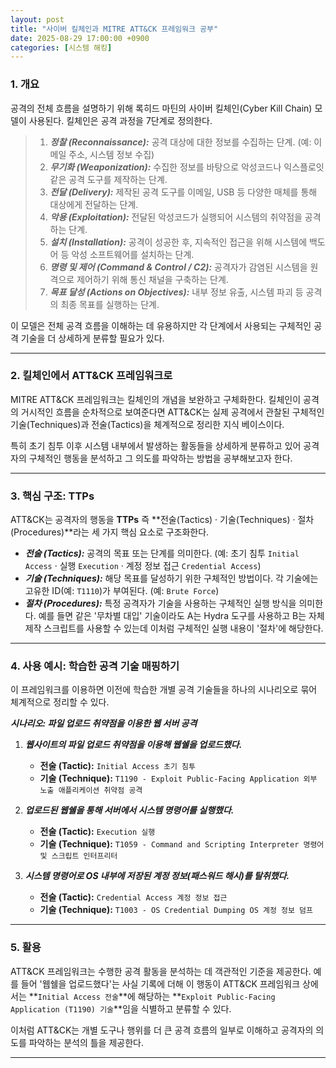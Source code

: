 ```yaml
---
layout: post
title: "사이버 킬체인과 MITRE ATT&CK 프레임워크 공부"
date: 2025-08-29 17:00:00 +0900
categories: [시스템 해킹]
---
```


### 1. 개요

공격의 전체 흐름을 설명하기 위해 록히드 마틴의 사이버 킬체인(Cyber Kill Chain) 모델이 사용된다. 킬체인은 공격 과정을 7단계로 정의한다.

> 1.  ***정찰 (Reconnaissance):*** 공격 대상에 대한 정보를 수집하는 단계. (예: 이메일 주소, 시스템 정보 수집)
> 2.  ***무기화 (Weaponization):*** 수집한 정보를 바탕으로 악성코드나 익스플로잇 같은 공격 도구를 제작하는 단계.
> 3.  ***전달 (Delivery):*** 제작된 공격 도구를 이메일, USB 등 다양한 매체를 통해 대상에게 전달하는 단계.
> 4.  ***악용 (Exploitation):*** 전달된 악성코드가 실행되어 시스템의 취약점을 공격하는 단계.
> 5.  ***설치 (Installation):*** 공격이 성공한 후, 지속적인 접근을 위해 시스템에 백도어 등 악성 소프트웨어를 설치하는 단계.
> 6.  ***명령 및 제어 (Command & Control / C2):*** 공격자가 감염된 시스템을 원격으로 제어하기 위해 통신 채널을 구축하는 단계.
> 7.  ***목표 달성 (Actions on Objectives):*** 내부 정보 유출, 시스템 파괴 등 공격의 최종 목표를 실행하는 단계.

이 모델은 전체 공격 흐름을 이해하는 데 유용하지만 각 단계에서 사용되는 구체적인 공격 기술을 더 상세하게 분류할 필요가 있다.

---

### 2. 킬체인에서 ATT&CK 프레임워크로

MITRE ATT&CK 프레임워크는 킬체인의 개념을 보완하고 구체화한다. 킬체인이 공격의 거시적인 흐름을 순차적으로 보여준다면 ATT&CK는 실제 공격에서 관찰된 구체적인 기술(Techniques)과 전술(Tactics)을 체계적으로 정리한 지식 베이스이다.

특히 초기 침투 이후 시스템 내부에서 발생하는 활동들을 상세하게 분류하고 있어 공격자의 구체적인 행동을 분석하고 그 의도를 파악하는 방법을 공부해보고자 한다.

---

### 3. 핵심 구조: TTPs

ATT&CK는 공격자의 행동을 **TTPs** 즉 **전술(Tactics) · 기술(Techniques) · 절차(Procedures)**라는 세 가지 핵심 요소로 구조화한다.

*   ***전술 (Tactics):*** 공격의 목표 또는 단계를 의미한다. (예: 초기 침투 `Initial Access` · 실행 `Execution` · 계정 정보 접근 `Credential Access`)
*   ***기술 (Techniques):*** 해당 목표를 달성하기 위한 구체적인 방법이다. 각 기술에는 고유한 ID(예: `T1110`)가 부여된다. (예: `Brute Force`)
*   ***절차 (Procedures):*** 특정 공격자가 기술을 사용하는 구체적인 실행 방식을 의미한다. 예를 들면 같은 '무차별 대입' 기술이라도 A는 Hydra 도구를 사용하고 B는 자체 제작 스크립트를 사용할 수 있는데 이처럼 구체적인 실행 내용이 '절차'에 해당한다.

---

### 4. 사용 예시: 학습한 공격 기술 매핑하기

이 프레임워크를 이용하면 이전에 학습한 개별 공격 기술들을 하나의 시나리오로 묶어 체계적으로 정리할 수 있다.

***시나리오: 파일 업로드 취약점을 이용한 웹 서버 공격***

1.  ***웹사이트의 파일 업로드 취약점을 이용해 웹쉘을 업로드했다.***
    *   **전술 (Tactic):** `Initial Access 초기 침투`
    *   **기술 (Technique):** `T1190 - Exploit Public-Facing Application 외부 노출 애플리케이션 취약점 공격`

2.  ***업로드된 웹쉘을 통해 서버에서 시스템 명령어를 실행했다.***
    *   **전술 (Tactic):** `Execution 실행`
    *   **기술 (Technique):** `T1059 - Command and Scripting Interpreter 명령어 및 스크립트 인터프리터`

3.  ***시스템 명령어로 OS 내부에 저장된 계정 정보(패스워드 해시)를 탈취했다.***
    *   **전술 (Tactic):** `Credential Access 계정 정보 접근`
    *   **기술 (Technique):** `T1003 - OS Credential Dumping OS 계정 정보 덤프`

---

### 5. 활용

ATT&CK 프레임워크는 수행한 공격 활동을 분석하는 데 객관적인 기준을 제공한다. 예를 들어 '웹쉘을 업로드했다'는 사실 기록에 더해 이 행동이 ATT&CK 프레임워크 상에서는 **`Initial Access 전술`**에 해당하는 **`Exploit Public-Facing Application (T1190) 기술`**임을 식별하고 분류할 수 있다.

이처럼 ATT&CK는 개별 도구나 행위를 더 큰 공격 흐름의 일부로 이해하고 공격자의 의도를 파악하는 분석의 틀을 제공한다.

<hr class="short-rule">